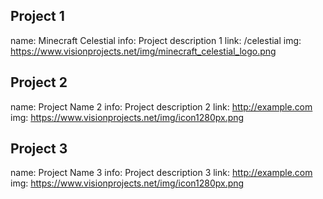 ## Project 1
name: Minecraft Celestial
info: Project description 1
link: /celestial
img: https://www.visionprojects.net/img/minecraft_celestial_logo.png

## Project 2
name: Project Name 2
info: Project description 2
link: http://example.com
img: https://www.visionprojects.net/img/icon1280px.png


## Project 3
name: Project Name 3
info: Project description 3
link: http://example.com
img: https://www.visionprojects.net/img/icon1280px.png
